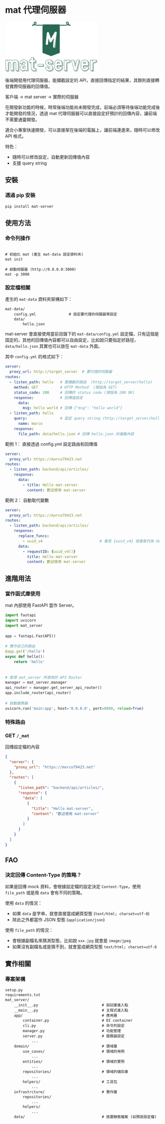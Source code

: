 # mat 代理伺服器

![mat-server](./logo.png)

後端開發用代理伺服器，能攔截設定的 API，直接回傳指定的結果，其餘則直接轉發實際伺服器的回傳值。

   客戶端 -> mat server -> 實際的伺服器

在開發新功能的時候，時常後端功能尚未開發完成，前端必須等待後端功能完成後才能開發的情況，透過 mat 代理伺服器可以直接設定好預計的回傳內容，讓前端不需要通靈開發。

適合小專案快速開發，可以直接架在後端的電腦上，讓前端連進來，隨時可以修改 API 格式。

特色：

* 隨時可以修改設定，自動更新回傳值內容
* 支援 query string

## 安裝

### 透過 pip 安裝

```bash
pip install mat-server
```

## 使用方法

### 命令列操作

```shell

# 初始化 mat (產生 mat-data 設定資料夾)
mat init

# 啟動伺服器 (http://0.0.0.0:3000)
mat -p 3000
```

### 設定檔相關

產生的 `mat-data` 資料夾架構如下：

    mat-data/
        config.yml               # 設定要代理的伺服器等設定
        data/
            hello.json

mat-server 會直接使用當前目錄下的 `mat-data/config.yml` 設定檔，只有這個是固定的，其他的回傳值內容都可以自由設定，比如說只要指定好路徑， `data/hello.json` 其實也可以放在 `mat-data` 外面。

其中 `config.yml` 的格式如下：

```yaml
server:
  proxy_url: http://target_server  # 要代理的伺服器
routes:
  - listen_path: hello   # 要攔截的路由  (http://target_server/hello)
    method: GET          # HTTP Method  (預設為 GET)
    status_code: 200     # 回傳的 status code (預設為 200 OK)
    response:            # 回傳值設定 
      data:
        msg: hello world # 回傳 {"msg": "hello world"}
  - listen_path: hello
    query:               # 設定 query string (http://target_server/hello?name=marco
      name: marco
    response:
      file_path: data/hello.json # 回傳 hello.json 的檔案內容
```

範例 1： 直接透過 config.yml 設定路由和回傳值

```yaml
server:
  proxy_url: https://marco79423.net
routes:
  - listen_path: backend/api/articles/
    response:
      data:
        - title: Hello mat-server
          content: 歡迎使用 mat-server
```

範例 2： 自動取代變數

```yaml
server:
  proxy_url: https://marco79423.net
routes:
  - listen_path: backend/api/articles/
    response:
      replace_funcs:
        - uuid_v4                          # 看見 {uuid_v4} 就會取代為 UUID v4 回傳
      data:
        - requestID: {uuid_v4()}
          title: Hello mat-server
          content: 歡迎使用 mat-server
```

##  進階用法

### 當作函式庫使用

mat 內部使用 FastAPI 當作 Server。

```python
import fastapi
import uvicorn
import mat_server

app = fastapi.FastAPI()

# 實作自己的路由
@app.get('/hello')
async def hello():
    return 'hello'


# 取得 mat_server 所使用的 API Router
manager = mat_server.manager
api_router = manager.get_server_api_router()
app.include_router(api_router)

# 啟動服務器
uvicorn.run('main:app', host='0.0.0.0', port=8000, reload=True)
```

### 特殊路由

### GET `/_mat`

回傳設定檔的內容 

```json
{
  "server": {
    "proxy_url": "https://marco79423.net"
  },
  "routes": [
    {
      "listen_path": "backend/api/articles/",
      "response": {
        "data": [
          {
            "title": "Hello mat-server",
            "content": "歡迎使用 mat-server"
          } 
        ]
      }
    }
  ]
}
```

## FAO

### 決定回傳 Content-Type 的策略？

如果是回傳 mock 資料，會根據設定檔的設定決定 `Content-Type`，使用 `file_path` 或是用 `data` 會有不同的策略。

使用 `data` 的情況：

* 如果 `data` 是字串，就會直接當成網頁型態 (`text/html; charset=utf-8`)
* 除此之外都當作 JSON 型態 (`application/json`)

使用 `file_path` 的情況：

* 會根據副檔名來猜測型態，比如說 `xxx.jpg` 就會是 `image/jpeg`
* 如果沒有副檔名或是猜不到，就會當成網頁型態 `text/html; charset=utf-8`

## 實作相關

### 專案架構

    setup.py
    requirements.txt
    mat_server/
        __init__.py                             # 函試庫進入點
        __main__.py                             # 主程式進入點
        app/                                    # 應用層
            container.py                        # DI container
            cli.py                              # 命令列設定
            manager.py                          # 功能管理
            server.py                           # 服務器設定
                ...
        domain/                                 # 領域層
            use_cases/                          # 領域的用例
                ...
            entities/                           # 領域的實例
                ...
            repositories/                       # 領域的儲存庫
                ...
            helpers/                            # 工具包
                ...
        infrastrcture/                          # 實作層
            repositories/
                ...
            helpers/
                ...
        data/                                   # 放置靜態檔案 (如預設設定檔)
